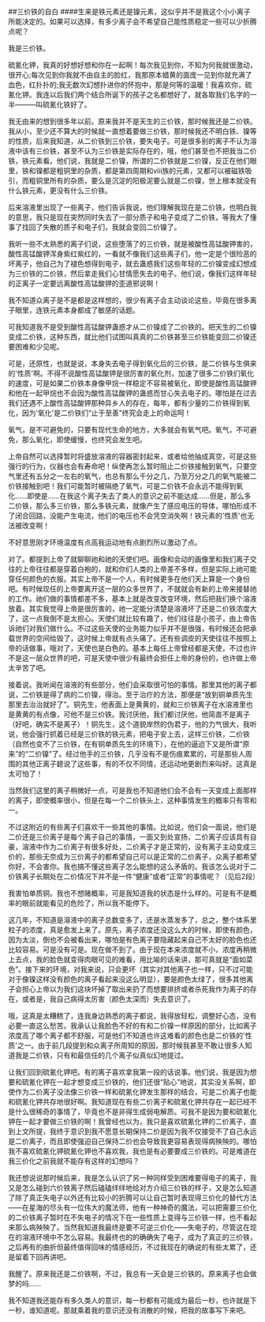 ##三价铁的自白
####生来是铁元素还是镍元素，这似乎并不是我这个小小离子所能决定的。如果可以选择，有多少离子会不希望自己能性质稳定一些可以少折腾点呢？

我是三价铁。

硫氰化钾，我真的好想好想和你在一起啊！每次我见到你，不知为何我就很激动，很开心;每次见到你我就不由自主的脸红，我那原本蜡黄的面庞一见到你就充满了血色，红扑扑的;我无数次幻想扑进你的怀抱中，那是何等的温暖！我喜欢你，硫氰化钾。我连以后我们两个结合所诞下的孩子之名都想好了，就各取我们名字的一半———叫硫氰化铁好了。

我无由来的想到很多年以前。原来我并不是天生的三价铁，那时候我还是二价铁。我从小，至少还不算大的时候就一直想着要做三价铁，那时候我还不明白铁、镍等的性质，后来我知道，从二价铁到三价铁，要失电子。可是很多别的离子不认为溶液中该有三价铁，甚至不认为三价铁是实际存在的，哦，他们甚至也不把我当二价铁，铁元素看。他们说，我就是二价镍，所谓的二价铁就是二价镍，反正在他们眼里，铁和镍都是粗铜里的杂质，都是第四周期和viii族的元素，又都可以被磁铁吸引，而粗铜里所有的杂质，要么是沉淀的阳极泥要么就是二价镍，世上根本就没有什么铁元素，更没有什么三价铁。

后来溶液里出现了一些离子，他们告诉我说，他们理解我现在是二价铁，也明白我的意思，我只是现在突然同时失去了一部分质子和电子变成了二价铁，等我大了懂事了找回了失散的质子和电子们，我就会变回二价镍了。

我听一些不太熟悉的离子们说，这些堕落了的三价铁，就是被酸性高锰酸钾害的，酸性高锰酸钾浑身紫红紫红的，一看就不像我们这些离子们，他一定是个很险恶的坏离子，他自己为了褪色想得到电子，就去蛊惑我们这些年轻的二价镍变成幻想成为三价铁的二价铁，然后拿走我们心甘情愿失去的电子。他们说，像我们这样年轻的正离子一定要远离酸性高锰酸钾的歪道邪说啊！

我不知道众离子是不是都是这样想的，很少有离子会主动谈论这些，毕竟在很多离子眼里，连铁元素本身都成了敏感的话题。

可我知道我不是受到酸性高锰酸钾蛊惑才从二价镍成了二价铁的。把天生的二价镍变成二价铁，这种东西，就比他们试图叫真真的二价铁甚至三价铁能变回二价镍还要困难和少见呢。

可是，还原性，也就是说，本身失去电子得到氧化后的三价铁，是二价铁与生俱来的'性质'啊。不得不说酸性高锰酸钾是很厉害的氧化剂，加速了很多二价铁们氧化的速度，可是如果二价铁本身像甲烷一样稳定不容易被氧化，即使是酸性高锰酸钾和他在一起甲烷也不会因为酸性高锰酸钾的蛊惑而甘心失去电子的。哪怕是在过去我们还遇不上酸性高锰酸钾那种异乡人的存在，每年，都有少量的二价铁得到氧化，因为'氧化'是二价铁们“止于至善”终究会走上的命运呵！

氧气，是不可避免的，只要有现代生命的地方，大多就会有氧气吧。氧气，不可避免，那么氧化，即使缓慢，也终究会发生吧。

上帝自然可以选择暂时将盛放溶液的容器密封起来，或者给他抽成真空，可是这些强行的行为，仪器也会有寿命吧！纵使再怎么暂时阻止二价铁接触到氧气，只要空气里还有五分之一左右的氧气，也总有那么千分之几，乃至万分之几的氧气能被二价铁接触到吧！我们可能暂时被隔绝了氧气，可是二价铁不会永远不能得到氧化……即使是……在我这个离子失去了类人的意识之前不能达成……但是，那么多二价铁，那么多三价铁，那么多铁元素，就像产生了感应电压的导体，哪怕形成不了闭合回路，没能产生电流，他们的电压也不会凭空消失啊！铁元素的'性质'也无法被改变啊！

不好意思刚才环境温度有点高我运动地有点剧烈所以激动了点。

对了。都提到上帝了就聊聊祂和祂的天使们吧。画像和会动的画像里和我们离子交往的上帝往往都是穿着白袍的，就和你们人类的上帝差不多样，但是实际上祂可能穿任何颜色的衣服。其实上帝不是一个人，有时候更多在他们天上算是一个身份吧。有时候现任的上帝要离开这一层的众多世界了，不就就会有新的上帝来接替祂的工作。祂们做的事情都差不多，基本上就是改变改变环境，然后把我们换个溶液放着。其实我觉得上帝是很厉害的，祂一定能分清楚是溶液坏了还是二价铁浓度大了，这一点我倒不是太担心。天使们就比较有趣了，他们往往是小孩子，由上帝告诉祂们对我们做什么。不过这些天使的业务能力似乎并不是很强，有时候还会把承载世界的空间给毁了，这时候上帝就有点头痛了。还有些调皮的天使往往不按照上帝的话做事，哦对了，天使也是白色的。基本上每任上帝曾经都是天使，不过也许不是这一层众世界的吧，可是天使中很少有最终会担任上帝的身份的，也许做上帝太辛苦了吧。

接着说。我听闻在溶液的有些部分，他们会采取很可怕的事情。那里其他的离子都说，二价铁是得了病的二价镍，得治。至于治疗的方法，那便是“放到铜单质先生那里去治治就好了”。铜先生，他表面上是黄黄的，就和三价铁离子在水溶液里也是黄黄的有点像，可他不是三价铁。我讨厌他，我们都讨厌他，他简直不是离子（好吧，确实不是离子）！铜先生，这个道貌岸然的伪君子，他的力气很大，我听说，他会强行抓着已经是三价铁的铁元素，把电子安上去，这样三价铁，二价铁（自然也变不了三价铁，在有铜单质先生的环境下），在他的逼迫下又是所谓“原来”的“二价镍”了。经过他手的三价铁，几乎没有不是伤痕累累的，可是那些人周围的其他正离子聼说了这些事，有的不仅不同情，还运动地更剧烈来叫好。这真是太可怕了！

当然我们这里的离子稍微好一点，可是我也不知道他们会不会有一天变成上面那样的离子，即使概率很小，但是在每一个二价铁头上，这种事情发生的概率只有零和一。

不过这附近的有些离子们喜欢干一些其他的事情。比如说，他们会一面说，他们是二价还是三价离子是每个离子自己的事情，一面又到处宣扬，二价离子应该具有自豪，溶液中作为二价离子有很多好处，二价离子才是正常的，没有离子主动变成三价的，那些无奈成为三价离子的都希望自己可以是正常的二价离子，众离子都希望你好，不会害你。我也搞不懂这些离子怎么能想的这么矛盾的。我该怎么说对于二价铁离子长期处在二价情况下并不是一件“健康”或者“正常”的事情呢？（见后2段）

我害怕单质铜。我也不想赌概率，可是我知道我的状态是什么样的。可是有不是概率的眼前就能看见的危险了，所以我不能停下。

这几年，不知道是溶液中的离子总数变多了，还是水蒸发多了，总之，整个体系里粒子的浓度，真是愈发上来了。原先，离子浓度还没这么大的时候，即使有颜色，因为太淡，倒也不会被看出来，哪怕是有色离子要隐藏起来自己不太好的脸色也还比较容易。可是没有可是。现在做不到了。由于现在本来浓度就不小，浓度再稍微上去点，我的脸色就变得肉眼可见的难看，用比喻的话来讲，那可真就是“面如菜色”。接下来的环境，对我来说，只会更坏（其实对其他离子也一样，只不过可能对于像镍这样没有颜色的离子看起来没这么明显），要是颜色太绿了，很多其他离子会担心上帝以为我们这块坏掉了取出来扔了而想要排挤或者杀死我作为离子的存在，或者是，我自己病得太厉害（颜色太深而）失去意识了。

哦，这真是太糟糕了，连我身边熟悉的离子都说，我得放轻松，调整好心态，没有必要一直这么愁苦。我承认让我脸色不好的有和二价镍一样原因的部分，比如离子浓度高了哪个离子都不舒服，可是他们不知道也许这难看的颜色也是二价铁的'性质'之一。由于前几段提到和众离子所周知的原因，那时候我甚至不敢让很多人知道我是二价铁，只有和最信任的几个离子似真似幻地提过。

让我们回到硫氰化钾吧。有的离子喜欢拿我第一段的话说事。他们说，我是因为想要和硫氰化钾在一起才想变成三价铁的，他们还很“贴心”地说，其实没关系啊，即使作为二价离子没法像三价铁一样和硫氰化钾发生那样的结合，可是二价离子也能和硫氰化钾共存地很好啊。我知道现在有些二价离子和硫氰化钾共存在一起已经不是什么很稀奇的事情了，毕竟也不是非得生成弱电解质。可我不是因为要和硫氰化钾在一起才要做三价铁的啊！我曾经也以为，我只是喜欢硫氰化钾的二价离子，直到上文所提，我终于意识到我不愿意长期保持二价是因为我不仅接受不了自己永远是二价离子，而且即使强迫自己保持二价也会导致我更容易表现得病殃殃的。哪怕我不喜欢硫氰化钾硫氰化钾也不喜欢我，我也是有必要要成三价铁的。可是难道在我三价化之前我就不能存有这样的幻想吗？

我还想说说那时候后来，我是怎么认识了另一种同样受到困难要得电子的离子，我又是怎么碰到六价铁离子然后磕磕绊绊地给对方介绍三价铁的样子，又是怎么知道了除了真正失电子以外还有比较小的折腾可以让自己暂时表现得三价化的替代方法——在星海的尽头有一位伟大的魔法师，他有一种神奇的魔法，可以把需要三价化的二价铁离子暂时在不失电子的情况下在一些性质上变得与三价铁一样，也不看起来那么病殃殃了。当然我知道我最终是要不可逆三价化——失电子的，尽管这在现在的溶液环境中不怎么容易。我最终也的的确确失了电子，成为了真正的三价铁，之后再有的曲折但最终值得回味的情感经历，不过我现在的确说的有些太累了，还是留着下回再讲吧。

我醒了。原来我还是二价铁啊，不过，我总有一天会是三价铁的。原来离子也会做梦的吗......

我不知道我还能存有多久类人的意识，每一秒都有可能成为最后一秒，也许就是下一秒，谁知道呢。那就乘着我的意识还没有消散的时候，把我的故事写下来吧。
